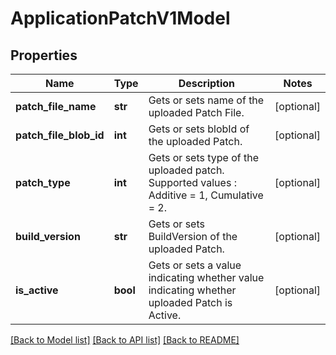 # ApplicationPatchV1Model

## Properties
Name | Type | Description | Notes
------------ | ------------- | ------------- | -------------
**patch_file_name** | **str** | Gets or sets name of the uploaded Patch File. | [optional] 
**patch_file_blob_id** | **int** | Gets or sets blobId of the uploaded Patch. | [optional] 
**patch_type** | **int** | Gets or sets type of the uploaded patch. Supported values : Additive &#x3D; 1, Cumulative &#x3D; 2. | [optional] 
**build_version** | **str** | Gets or sets BuildVersion of the uploaded Patch. | [optional] 
**is_active** | **bool** | Gets or sets a value indicating whether value indicating whether uploaded Patch is Active. | [optional] 

[[Back to Model list]](../README.md#documentation-for-models) [[Back to API list]](../README.md#documentation-for-api-endpoints) [[Back to README]](../README.md)


